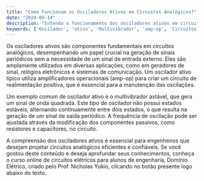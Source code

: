 ```yaml
---
title: "Como Funcionam os Osciladores Ativos em Circuitos Analógicos?"
date: "2024-09-14"
description: "Entenda o funcionamento dos osciladores ativos em circuitos analógicos e sua importância em aplicações práticas."
keywords: ['Oscilador', 'ativo', 'Multivibrador', 'amp-op', 'Circuitos Analógicos']
---
```


Os osciladores ativos são componentes fundamentais em circuitos analógicos, desempenhando um papel crucial na geração de sinais periódicos sem a necessidade de um sinal de entrada externo. Eles são amplamente utilizados em diversas aplicações, como em geradores de sinal, relógios eletrônicos e sistemas de comunicação. Um oscilador ativo típico utiliza amplificadores operacionais (amp-op) para criar um circuito de realimentação positiva, que é essencial para a manutenção das oscilações.

Um exemplo comum de oscilador ativo é o multivibrador astável, que gera um sinal de onda quadrada. Este tipo de oscilador não possui estados estáveis, alternando continuamente entre dois estados, o que resulta na geração de um sinal de saída periódico. A frequência de oscilação pode ser ajustada através da modificação dos componentes passivos, como resistores e capacitores, no circuito.

A compreensão dos osciladores ativos é essencial para engenheiros que desejam projetar circuitos analógicos eficientes e confiáveis. Se você gostou deste conteúdo e deseja aprofundar seus conhecimentos, conheça o curso online de circuitos elétricos para alunos de engenharia, Domínio Elétrico, criado pelo Prof. Nicholas Yukio, clicando no botão presente logo abaixo do texto.